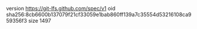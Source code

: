 version https://git-lfs.github.com/spec/v1
oid sha256:8cb6600b137079f21cf33059e1bab860ff139a7c35554d53216108ca959356f3
size 1497
